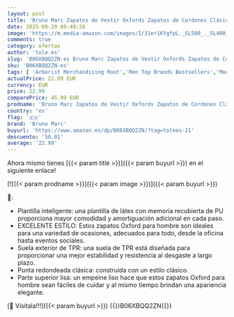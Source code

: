 ```yaml
---
layout: post
title: 'Bruno Marc Zapatos de Vestir Oxfords Zapatos de Cordones Clásico Zapatos de Traje Formales Derby para Hombre Marron Oscuro DOWNING-02 Talla 39.5EU/7US'
date: 2025-09-20 09:49:28
image: 'https://m.media-amazon.com/images/I/31e+1KYgfpL._SL500_._SL400_.jpg'
comments: true
category: ofertas
author: 'tole.es'
slug: 'B06XBQQ2ZN-es Bruno Marc Zapatos de Vestir Oxfords Zapatos de Cordones...'
sku: 'B06XBQQ2ZN-es'
tags: [ 'Arborist Merchandising Root','Men Top Brands Bestsellers','Moda','Moda Hombre','Self Service','Special Features Stores','Zapatos para hombre','Zapatos planos con cordones para hombre','bruno marc','c8538d25-3af9-48d3-aeff-5f3ce5572a36_0','c8538d25-3af9-48d3-aeff-5f3ce5572a36_6601','zapatos','🇪🇸', ]
actualPrice: 22.99 EUR
currency: EUR
price: 22.99
comparePrice: 45.99 EUR
prodname: 'Bruno Marc Zapatos de Vestir Oxfords Zapatos de Cordones Clásico Zapatos de Traje Formales Derby para Hombre Marron Oscuro DOWNING-02 Talla 39.5EU/7US'
country: 'es'
flag: '🇪🇸'
brand: 'Bruno Marc'
buyurl: 'https://www.amazon.es/dp/B06XBQQ2ZN/?tag=tolees-21'
descuento: '50.01'
average: '22.99'
---
```


Ahora mismo tienes [{{< param title >}}]({{< param buyurl >}}) en el siguiente enlace!

[![{{< param prodname >}}]({{< param image >}})]({{< param buyurl >}})

🔎:

- Plantilla inteligente: una plantilla de látex con memoria recubierta de PU proporciona mayor comodidad y amortiguación adicional en cada paso.
- EXCELENTE ESTILO: Estos zapatos Oxford para hombre son ideales para una variedad de ocasiones, adecuados para todo, desde la oficina hasta eventos sociales.
- Suela exterior de TPR: una suela de TPR está diseñada para proporcionar una mejor estabilidad y resistencia al desgaste a largo plazo.
- Punta redondeada clásica: construida con un estilo clásico.
- Parte superior lisa: un empeine liso hace que estos zapatos Oxford para hombre sean fáciles de cuidar y al mismo tiempo brindan una apariencia elegante.

[🛒 Visítala!!!]({{< param buyurl >}})
{{<world>}}B06XBQQ2ZN{{</world>}}
